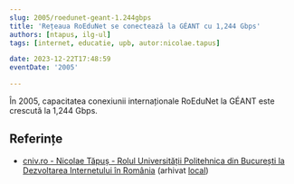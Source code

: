 ```yaml
---
slug: 2005/roedunet-geant-1.244gbps
title: 'Rețeaua RoEduNet se conectează la GÉANT cu 1,244 Gbps'
authors: [ntapus, ilg-ul]
tags: [internet, educatie, upb, autor:nicolae.tapus]

date: 2023-12-22T17:48:59
eventDate: '2005'

---
```


În 2005, capacitatea conexiunii internaționale RoEduNet la GÉANT este
crescută la 1,244 Gbps.

<!-- truncate -->

## Referințe

- [cniv.ro - Nicolae Tăpuș - Rolul Universității Politehnica din București la Dezvoltarea Internetului în România](https://cniv.ro/documents/26/CNIV_Volum_Aniversar_2023_-_Versiune_Online_DPxioQg.pdf) (arhivat [local](https://cronica-it.github.io/arhiva/))
